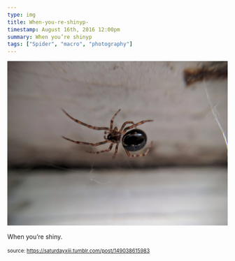 ```yaml
---
type: img
title: When-you-re-shinyp-
timestamp: August 16th, 2016 12:00pm
summary: When you’re shinyp 
tags: ["Spider", "macro", "photography"]
---
```

<img src="../media/149038615983.jpg"/>
                                                                                          <div class="caption"><p>When you’re shiny.</p> </div>
                                    
                
                
                
                
                                
<small>source: https://saturdayxiii.tumblr.com/post/149038615983</small>